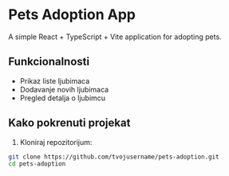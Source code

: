 # Pets Adoption App

A simple React + TypeScript + Vite application for adopting pets.

## Funkcionalnosti
- Prikaz liste ljubimaca
- Dodavanje novih ljubimaca
- Pregled detalja o ljubimcu

## Kako pokrenuti projekat

1. Kloniraj repozitorijum:
```bash
git clone https://github.com/tvojusername/pets-adoption.git
cd pets-adoption

